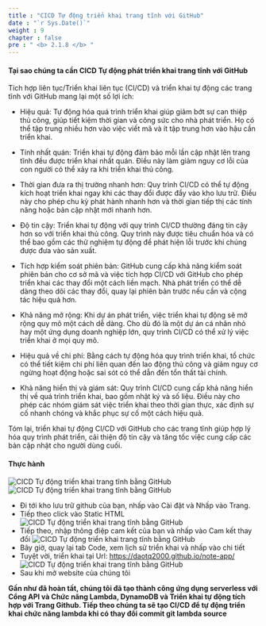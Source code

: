 ```yaml
---
title : "CICD Tự động triển khai trang tĩnh với GitHub"
date : "`r Sys.Date()`"
weight : 9
chapter : false
pre : " <b> 2.1.8 </b> "
---
```


#### Tại sao chúng ta cần CICD Tự động phát triển khai trang tĩnh với GitHub
Tích hợp liên tục/Triển khai liên tục (CI/CD) và triển khai tự động các trang tĩnh với GitHub mang lại một số lợi ích:

+ Hiệu quả: Tự động hóa quá trình triển khai giúp giảm bớt sự can thiệp thủ công, giúp tiết kiệm thời gian và công sức cho nhà phát triển. Họ có thể tập trung nhiều hơn vào việc viết mã và ít tập trung hơn vào hậu cần triển khai.

+ Tính nhất quán: Triển khai tự động đảm bảo mỗi lần cập nhật lên trang tĩnh đều được triển khai nhất quán. Điều này làm giảm nguy cơ lỗi của con người có thể xảy ra khi triển khai thủ công.

+ Thời gian đưa ra thị trường nhanh hơn: Quy trình CI/CD có thể tự động kích hoạt triển khai ngay khi các thay đổi được đẩy vào kho lưu trữ. Điều này cho phép chu kỳ phát hành nhanh hơn và thời gian tiếp thị các tính năng hoặc bản cập nhật mới nhanh hơn.

+ Độ tin cậy: Triển khai tự động với quy trình CI/CD thường đáng tin cậy hơn so với triển khai thủ công. Quy trình này được tiêu chuẩn hóa và có thể bao gồm các thử nghiệm tự động để phát hiện lỗi trước khi chúng được đưa vào sản xuất.

+ Tích hợp kiểm soát phiên bản: GitHub cung cấp khả năng kiểm soát phiên bản cho cơ sở mã và việc tích hợp CI/CD với GitHub cho phép triển khai các thay đổi một cách liền mạch. Nhà phát triển có thể dễ dàng theo dõi các thay đổi, quay lại phiên bản trước nếu cần và cộng tác hiệu quả hơn.

+ Khả năng mở rộng: Khi dự án phát triển, việc triển khai tự động sẽ mở rộng quy mô một cách dễ dàng. Cho dù đó là một dự án cá nhân nhỏ hay một ứng dụng doanh nghiệp lớn, quy trình CI/CD có thể xử lý việc triển khai ở mọi quy mô.

+ Hiệu quả về chi phí: Bằng cách tự động hóa quy trình triển khai, tổ chức có thể tiết kiệm chi phí liên quan đến lao động thủ công và giảm nguy cơ ngừng hoạt động hoặc sai sót có thể dẫn đến tổn thất tài chính.

+ Khả năng hiển thị và giám sát: Quy trình CI/CD cung cấp khả năng hiển thị về quá trình triển khai, bao gồm nhật ký và số liệu. Điều này cho phép các nhóm giám sát việc triển khai theo thời gian thực, xác định sự cố nhanh chóng và khắc phục sự cố một cách hiệu quả.

Tóm lại, triển khai tự động CI/CD với GitHub cho các trang tĩnh giúp hợp lý hóa quy trình phát triển, cải thiện độ tin cậy và tăng tốc việc cung cấp các bản cập nhật cho người dùng cuối.
#### Thực hành
![CICD Tự động triển khai trang tĩnh bằng GitHub](/images/2/CICD2.jpeg?featherlight=false&width=80pc)
![CICD Tự động triển khai trang tĩnh bằng GitHub](/images/2/CICD3.jpeg?featherlight=false&width=80pc)
+ Đi tới kho lưu trữ github của bạn, nhấp vào Cài đặt và Nhấp vào Trang.
+ Tiếp theo click vào Static HTML
![CICD Tự động triển khai trang tĩnh bằng GitHub](/images/2/CICD4.jpeg?featherlight=false&width=50pc)
+ Tiếp theo, nhập thông điệp cam kết của bạn và nhấp vào Cam kết thay đổi
![CICD Tự động triển khai trang tĩnh bằng GitHub](/images/2/CICD7.jpeg?featherlight=false&width=50pc)
+ Bây giờ, quay lại tab Code, xem lịch sử triển khai và nhấp vào chi tiết
+ Tuyệt vời, triển khai tại Url: https://daotq2000.github.io/note-app/
![CICD Tự động triển khai trang tĩnh bằng GitHub](/images/2/CICD5.jpeg?featherlight=false&width=50pc)
+ Sau khi mở website của chúng tôi

**Gần như đã hoàn tất, chúng tôi đã tạo thành công ứng dụng serverless với Cổng API và Chức năng Lambda, DynamoDB và Triển khai tự động tích hợp với Trang Github. Tiếp theo chúng ta sẽ tạo CI/CD để tự động triển khai chức năng lambda khi có thay đổi commit git lambda source**